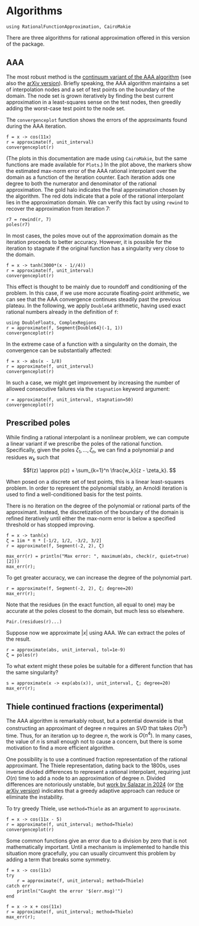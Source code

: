 # Algorithms

```@example convergence
using RationalFunctionApproximation, CairoMakie
```

There are three algorithms for rational approximation offered in this version of the package. 

## AAA

The most robust method is the [continuum variant of the AAA algorithm](https://doi.org/10.1137/23M1570508) (see also the [arXiv version](https://arxiv.org/abs/2305.03677)). Briefly speaking, the AAA algorithm maintains a set of interpolation nodes and a set of test points on the boundary of the domain. The node set is grown iteratively by finding the best current approximation in a least-squares sense on the test nodes, then greedily adding the worst-case test point to the node set.

The `convergenceplot` function shows the errors of the approximants found during the AAA iteration.

```@example convergence
f = x -> cos(11x)
r = approximate(f, unit_interval)
convergenceplot(r)
```

(The plots in this documentation are made using `CairoMakie`, but the same functions are made available for `Plots`.)  In the plot above, the markers show the estimated max-norm error of the AAA rational interpolant over the domain as a function of the iteration counter. Each iteration adds one degree to both the numerator and denominator of the rational approximation. The gold halo indicates the final approximation chosen by the algorithm. The red dots indicate that a pole of the rational interpolant lies in the approximation domain. We can verify this fact by using `rewind` to recover the approximation from iteration 7:

```@repl convergence
r7 = rewind(r, 7)
poles(r7)
```

In most cases, the poles move out of the approximation domain as the iteration proceeds to better accuracy. However, it is possible for the iteration to stagnate if the original function has a singularity very close to the domain.

```@example convergence
f = x -> tanh(3000*(x - 1//4))
r = approximate(f, unit_interval)
convergenceplot(r)
```

This effect is thought to be mainly due to roundoff and conditioning of the problem. In this case, if we use more accurate floating-point arithmetic, we can see that the AAA convergence continues steadily past the previous plateau. In the following, we apply `Double64` arithmetic, having used exact rational numbers already in the definition of `f`:

```@example convergence
using DoubleFloats, ComplexRegions
r = approximate(f, Segment{Double64}(-1, 1))
convergenceplot(r)
```

In the extreme case of a function with a singularity on the domain, the convergence can be substantially affected:

```@example convergence
f = x -> abs(x - 1/8)
r = approximate(f, unit_interval)
convergenceplot(r)
```

In such a case, we might get improvement by increasing the number of allowed consecutive failures via the `stagnation` keyword argument:

```@example convergence
r = approximate(f, unit_interval, stagnation=50)
convergenceplot(r)
```

## Prescribed poles

While finding a rational interpolant is a nonlinear problem, we can compute a linear variant if we prescribe the poles of the rational function. Specifically, given the poles $\zeta_1,\ldots, \zeta_n$, we can find a polynomial $p$ and residues $w_k$ such that

```math
f(z) \approx p(z) + \sum_{k=1}^n \frac{w_k}{z - \zeta_k}. 
```

When posed on a discrete set of test points, this is a linear least-squares problem. In order to represent the polynomial stably, an Arnoldi iteration is used to find a well-conditioned basis for the test points. 

There is no iteration on the degree of the polynomial or rational parts of the approximant. Instead, the discretization of the boundary of the domain is refined iteratively until either the max-norm error is below a specified threshold or has stopped improving.

```@example convergence
f = x -> tanh(x)
ζ = 1im * π * [-1/2, 1/2, -3/2, 3/2]
r = approximate(f, Segment(-2, 2), ζ)
```

```@example convergence
max_err(r) = println("Max error: ", maximum(abs, check(r, quiet=true)[2]))
max_err(r);
```

To get greater accuracy, we can increase the degree of the polynomial part.

```@example convergence
r = approximate(f, Segment(-2, 2), ζ; degree=20)
max_err(r);
```

Note that the residues (in the exact function, all equal to one) may be accurate at the poles closest to the domain, but much less so elsewhere.

```@example convergence
Pair.(residues(r)...)
```

Suppose now we approximate $|x|$ using AAA. We can extract the poles of the result.

```@example convergence
r = approximate(abs, unit_interval, tol=1e-9)
ζ = poles(r)
```

To what extent might these poles be suitable for a different function that has the same singularity?

```@example convergence
s = approximate(x -> exp(abs(x)), unit_interval, ζ; degree=20)
max_err(r);
```

## Thiele continued fractions (experimental)

The AAA algorithm is remarkably robust, but a potential downside is that constructing an approximant of degree $n$ requires an SVD that takes $O(n^3)$ time. Thus, for an iteration up to degree $n$, the work is $O(n^4)$. In many cases, the value of $n$ is small enough not to cause a concern, but there is some motivation to find a more efficient algorithm.

One possibility is to use a continued fraction representation of the rational approximant. The Thiele representation, dating back to the 1800s, uses inverse divided differences to represent a rational interpolant, requiring just $O(n)$ time to add a node to an approximation of degree $n$. Divided differences are notoriously unstable, but [work by Salazar in 2024](https://doi.org/10.1007/s11253-024-02344-5) (or [the arXiv version](http://arxiv.org/abs/2109.10529)) indicates that a greedy adaptive approach can reduce or eliminate the instability.  

To try greedy Thiele, use `method=Thiele` as an argument to `approximate`. 

```@example convergence
f = x -> cos(11x - 5)
r = approximate(f, unit_interval; method=Thiele)
convergenceplot(r)
```

Some common functions give an error due to a division by zero that is not mathematically important. Until a mechanism is implemented to handle this situation more gracefully, you can usually circumvent this problem by adding a term that breaks some symmetry.

```@example convergence
f = x -> cos(11x)
try
    r = approximate(f, unit_interval; method=Thiele)
catch err
    println("Caught the error '$(err.msg)'")
end
```

```@example convergence
f = x -> x + cos(11x)
r = approximate(f, unit_interval; method=Thiele)
max_err(r);
```
